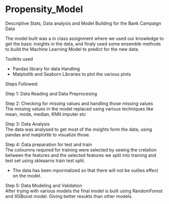 # Propensity_Model

Descriptive Stats, Data analysis and Model Building for the Bank Campaign Data

The model built was a in class assignment where we used our knowledge to get the basic insights in the data, and finaly used some ensemble methods to build the Machine Learning Model to predict for the new data.

Toolkits used
* Pandas library for data Handling
* Matplotlib and Seaborn Libraries to plot the various plots 

Steps Followed:

Step 1: Data Reading and Data  Preprocesing

Step 2: Checking for missing values and handling those missing values 
  <br>The missing values in the model replaced using various techniques like mean, mode, median, KNN imputer etc

Step 3: Data Analysis 
  <br>The data was analysed to get most of the insights form the data, using pandas and matplotlib to visualize those.
  
Step 4: Data preparation for test and train
  <br> The coloumns required for training were selected by seeing the crelation between the features and the selected features we split into training and test set using skleaarns train test split. 
  * The data has been mpormalized so that there will not be outlies effect on the model.
  
Step 5: Data Modeling and Validation
  <br>After trying with various models the final model is built using RandomForest and XGBoost model. Giving better resukts than other models.
  
